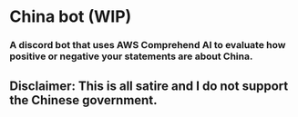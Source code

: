 # China bot (WIP)

### A discord bot that uses AWS Comprehend AI to evaluate how positive or negative your statements are about China.

## Disclaimer: This is all satire and I do not support the Chinese government.
